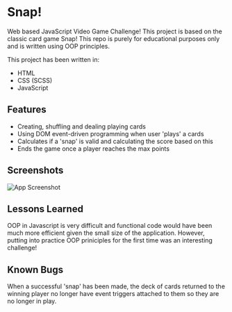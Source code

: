 
# Snap!

Web based JavaScript Video Game Challenge! This project is based on the classic card game Snap! This repo is purely for educational purposes only and is written using OOP principles.

This project has been written in:

- HTML
- CSS (SCSS)
- JavaScript


## Features

- Creating, shuffling and dealing playing cards
- Using DOM event-driven programming when user 'plays' a cards
- Calculates if a 'snap' is valid and calculating the score based on this
- Ends the game once a player reaches the max points


## Screenshots

![App Screenshot](https://via.placeholder.com/468x300?text=App+Screenshot+Here)


## Lessons Learned

OOP in Javascript is very difficult and functional code would have been much more efficient given the small size of the application. However, putting into practice OOP priniciples for the first time was an interesting challenge!



## Known Bugs

When a successful 'snap' has been made, the deck of cards returned to the winning player no longer have event triggers attached to them so they are no longer in play.
